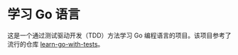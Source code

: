 # 学习 Go 语言

这是一个通过测试驱动开发（TDD）方法学习 Go
编程语言的项目。该项目参考了流行的仓库 [learn-go-with-tests](https://github.com/quii/learn-go-with-tests)。
